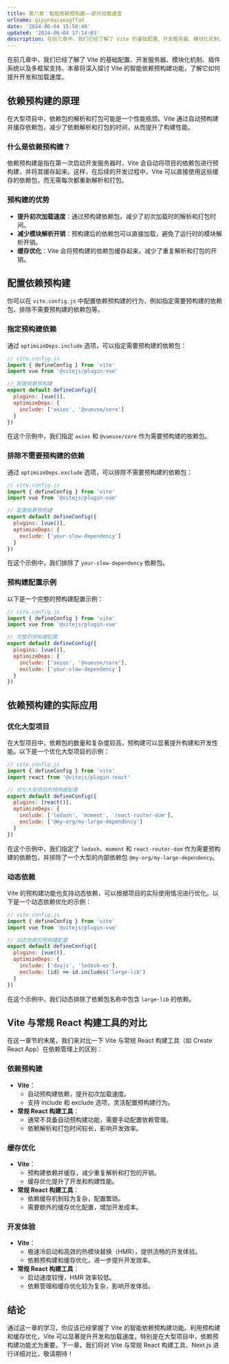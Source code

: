 ```yaml
---
title: 第八章：智能依赖预构建——提升加载速度
urlname: gipyn4qiqoagffad
date: '2024-06-04 15:50:40'
updated: '2024-06-04 17:14:03'
description: 在前几章中，我们已经了解了 Vite 的基础配置、开发服务器、模块化机制、插件系统以及多框架支持。本章将深入探讨 Vite 的智能依赖预构建功能，了解它如何提升开发和加载速度。依赖预构建的原理在大型项目中，依赖包的解析和打包可能是一个性能瓶颈。Vite 通过自动预构建并缓存依赖包，减少了依赖解...
---
```

在前几章中，我们已经了解了 Vite 的基础配置、开发服务器、模块化机制、插件系统以及多框架支持。本章将深入探讨 Vite 的智能依赖预构建功能，了解它如何提升开发和加载速度。

## 依赖预构建的原理

在大型项目中，依赖包的解析和打包可能是一个性能瓶颈。Vite 通过自动预构建并缓存依赖包，减少了依赖解析和打包的时间，从而提升了构建性能。

### 什么是依赖预构建？

依赖预构建是指在第一次启动开发服务器时，Vite 会自动将项目的依赖包进行预构建，并将其缓存起来。这样，在后续的开发过程中，Vite 可以直接使用这些缓存的依赖包，而无需每次都重新解析和打包。

### 预构建的优势

- **提升初次加载速度**：通过预构建依赖包，减少了初次加载时的解析和打包时间。
- **减少模块解析开销**：预构建后的依赖包可以直接加载，避免了运行时的模块解析开销。
- **缓存优化**：Vite 会将预构建的依赖包缓存起来，减少了重复解析和打包的开销。

## 配置依赖预构建

你可以在 `vite.config.js` 中配置依赖预构建的行为，例如指定需要预构建的依赖包、排除不需要预构建的依赖包等。

### 指定预构建依赖

通过 `optimizeDeps.include` 选项，可以指定需要预构建的依赖包：

```javascript
// vite.config.js
import { defineConfig } from 'vite'
import vue from '@vitejs/plugin-vue'

// 配置依赖预构建
export default defineConfig({
  plugins: [vue()],
  optimizeDeps: {
    include: ['axios', '@vueuse/core']
  }
})
```

在这个示例中，我们指定 `axios` 和 `@vueuse/core` 作为需要预构建的依赖包。

### 排除不需要预构建的依赖

通过 `optimizeDeps.exclude` 选项，可以排除不需要预构建的依赖包：

```javascript
// vite.config.js
import { defineConfig } from 'vite'
import vue from '@vitejs/plugin-vue'

// 配置依赖预构建
export default defineConfig({
  plugins: [vue()],
  optimizeDeps: {
    exclude: ['your-slow-dependency']
  }
})
```

在这个示例中，我们排除了 `your-slow-dependency` 依赖包。

### 预构建配置示例

以下是一个完整的预构建配置示例：

```javascript
// vite.config.js
import { defineConfig } from 'vite'
import vue from '@vitejs/plugin-vue'

// 完整的预构建配置
export default defineConfig({
  plugins: [vue()],
  optimizeDeps: {
    include: ['axios', '@vueuse/core'],
    exclude: ['your-slow-dependency']
  }
})
```

## 依赖预构建的实际应用

### 优化大型项目

在大型项目中，依赖包的数量和复杂度较高，预构建可以显著提升构建和开发性能。以下是一个优化大型项目的示例：

```javascript
// vite.config.js
import { defineConfig } from 'vite'
import react from '@vitejs/plugin-react'

// 优化大型项目的预构建配置
export default defineConfig({
  plugins: [react()],
  optimizeDeps: {
    include: ['lodash', 'moment', 'react-router-dom'],
    exclude: ['@my-org/my-large-dependency']
  }
})
```

在这个示例中，我们指定了 `lodash`、`moment` 和 `react-router-dom` 作为需要预构建的依赖包，并排除了一个大型的内部依赖包 `@my-org/my-large-dependency`。

### 动态依赖

Vite 的预构建功能也支持动态依赖，可以根据项目的实际使用情况进行优化。以下是一个动态依赖优化的示例：

```javascript
// vite.config.js
import { defineConfig } from 'vite'
import vue from '@vitejs/plugin-vue'

// 动态依赖的预构建配置
export default defineConfig({
  plugins: [vue()],
  optimizeDeps: {
    include: ['dayjs', 'lodash-es'],
    exclude: (id) => id.includes('large-lib')
  }
})
```

在这个示例中，我们动态排除了依赖包名称中包含 `large-lib` 的依赖。

## Vite 与常规 React 构建工具的对比

在这一章节的末尾，我们来对比一下 Vite 与常规 React 构建工具（如 Create React App）在依赖管理上的区别：

### 依赖预构建

-  **Vite**： 
   - 自动预构建依赖，提升初次加载速度。
   - 支持 include 和 exclude 选项，灵活配置预构建行为。
-  **常规 React 构建工具**： 
   - 通常不具备自动预构建功能，需要手动配置依赖管理。
   - 依赖解析和打包时间较长，影响开发效率。

### 缓存优化

-  **Vite**： 
   - 预构建依赖并缓存，减少重复解析和打包的开销。
   - 缓存优化提升了开发和构建性能。
-  **常规 React 构建工具**： 
   - 依赖缓存机制较为复杂，配置繁琐。
   - 需要额外的缓存优化配置，增加开发成本。

### 开发体验

-  **Vite**： 
   - 极速冷启动和高效的热模块替换（HMR），提供流畅的开发体验。
   - 依赖预构建和缓存优化，进一步提升开发效率。
-  **常规 React 构建工具**： 
   - 启动速度较慢，HMR 效率较低。
   - 依赖管理和缓存优化较为复杂，影响开发体验。

## 结论

通过这一章的学习，你应该已经掌握了 Vite 的智能依赖预构建功能。利用预构建和缓存优化，Vite 可以显著提升开发和加载速度，特别是在大型项目中，依赖预构建功能尤为重要。下一章，我们将对 Vite 与常规 React 构建工具、Next.js 进行详细对比，敬请期待！
